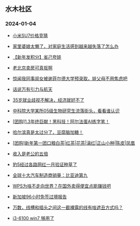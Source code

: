 ## 水木社区 
### 2024-01-04

+ [小米SU7价格竞猜](https://www.mysmth.net/nForum/article/GreenAuto/1445077)

+ [家里婆娘太懒了，对家庭生活感到越来越失落了怎么办](https://www.mysmth.net/nForum/article/FamilyLife/1766555949)

+ [【新年发积分】省己夸娃](https://www.mysmth.net/nForum/article/ChildEducation/2332901)

+ [老北京卖房可真抠啊](https://www.mysmth.net/nForum/article/OurEstate/2896722)

+ [惊闻我同事闺女被谢菲尔德大学预录取，娃父母不用焦虑吧](https://www.mysmth.net/nForum/article/PreUnivEdu/135323)

+ [话说万有引力与航天](https://www.mysmth.net/nForum/article/TheoPhys/49884)

+ [35岁就业歧视不解决，经济就好不了](https://www.mysmth.net/nForum/article/WorkLife/3479240)

+ [中科院大学某所05级生物研究生流落街头，看看谁认识](https://www.mysmth.net/nForum/article/CAS/181469)

+ [[团购]1.3年终巨献！黑科技！阿尔法蛋AI练字笔！](https://www.mysmth.net/nForum/article/ADAgent_TG/1315270)

+ [哈尔滨真是太过分了，豆腐脑加糖！](https://www.mysmth.net/nForum/article/Food/1698525)

+ [[团购]新年第一团口粮白茶|红茶|花茶|滇红|正山小种|陈皮|凤凰](https://www.mysmth.net/nForum/article/ADAgent_TG/1315342)

+ [收入是老公的五倍](https://www.mysmth.net/nForum/article/FamilyLife/1766558916)

+ [豹5经过各路网红一月验证种草了](https://www.mysmth.net/nForum/article/GreenAuto/1444656)

+ [全球十大汽车制造商销量：比亚迪第九](https://www.mysmth.net/nForum/article/AutoWorld/1944756553)

+ [WPS为啥不走向世界？在国外卖得便宜点能赚钱吧](https://www.mysmth.net/nForum/article/ITExpress/2512320)

+ [新加坡96小时免签过境报告](https://www.mysmth.net/nForum/article/Travel/971179)

+ [万数，线槽和插头之间这一截裸露的线有啥遮丑方式吗？](https://www.mysmth.net/nForum/article/DigiHome/1255381)

+ [i3-6100 win7 够用了](https://www.mysmth.net/nForum/article/CompMarket/544311269)

